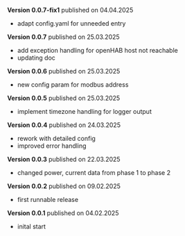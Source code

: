 **Version 0.0.7-fix1** published on 04.04.2025
- adapt config.yaml for unneeded entry
 
**Version 0.0.7** published on 25.03.2025
- add exception handling for openHAB host not reachable
- updating doc
  
**Version 0.0.6** published on 25.03.2025
- new config param for modbus address
  
**Version 0.0.5** published on 25.03.2025
- implement timezone handling for logger output
 
**Version 0.0.4** published on 24.03.2025
- rework with detailed config 
- improved error handling
  
**Version 0.0.3** published on 22.03.2025
- changed power, current data from phase 1 to phase 2

**Version 0.0.2** published on 09.02.2025
- first runnable release

**Version 0.0.1** published on 04.02.2025
- inital start